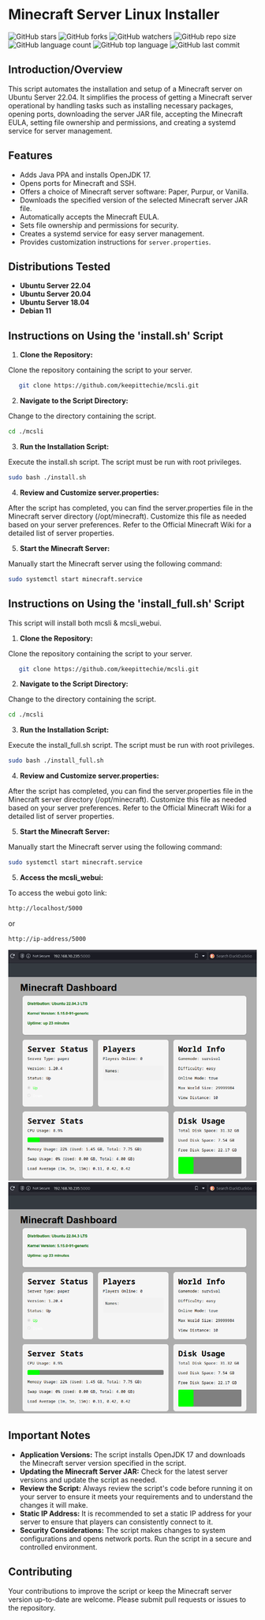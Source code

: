 # Minecraft Server Linux Installer

![GitHub stars](https://img.shields.io/github/stars/keepittechie/mcsli?style=social)
![GitHub forks](https://img.shields.io/github/forks/keepittechie/mcsli?style=social)
![GitHub watchers](https://img.shields.io/github/watchers/keepittechie/mcsli?style=social)
![GitHub repo size](https://img.shields.io/github/repo-size/keepittechie/mcsli)
![GitHub language count](https://img.shields.io/github/languages/count/keepittechie/mcsli)
![GitHub top language](https://img.shields.io/github/languages/top/keepittechie/mcsli)
![GitHub last commit](https://img.shields.io/github/last-commit/keepittechie/mcsli?color=red)

## Introduction/Overview
This script automates the installation and setup of a Minecraft server on Ubuntu Server 22.04. It simplifies the process of getting a Minecraft server operational by handling tasks such as installing necessary packages, opening ports, downloading the server JAR file, accepting the Minecraft EULA, setting file ownership and permissions, and creating a systemd service for server management.

## Features
- Adds Java PPA and installs OpenJDK 17.
- Opens ports for Minecraft and SSH.
- Offers a choice of Minecraft server software: Paper, Purpur, or Vanilla.
- Downloads the specified version of the selected Minecraft server JAR file.
- Automatically accepts the Minecraft EULA.
- Sets file ownership and permissions for security.
- Creates a systemd service for easy server management.
- Provides customization instructions for `server.properties`.

## Distributions Tested
- **Ubuntu Server 22.04**
- **Ubuntu Server 20.04**
- **Ubuntu Server 18.04**
- **Debian 11**

## Instructions on Using the 'install.sh' Script
1. **Clone the Repository:**  

Clone the repository containing the script to your server.
   
```bash
   git clone https://github.com/keepittechie/mcsli.git
```
2. **Navigate to the Script Directory:**

Change to the directory containing the script.

```bash
cd ./mcsli
```
3. **Run the Installation Script:**

Execute the install.sh script. The script must be run with root privileges.

```bash
sudo bash ./install.sh
```
4. **Review and Customize server.properties:**

After the script has completed, you can find the server.properties file in the Minecraft server directory (/opt/minecraft). Customize this file as needed based on your server preferences. Refer to the Official Minecraft Wiki for a detailed list of server properties.

5. **Start the Minecraft Server:**

Manually start the Minecraft server using the following command:

```bash
sudo systemctl start minecraft.service
```

## Instructions on Using the 'install_full.sh' Script

This script will install both mcsli & mcsli_webui.

1. **Clone the Repository:**  

Clone the repository containing the script to your server.
   
```bash
   git clone https://github.com/keepittechie/mcsli.git
```
2. **Navigate to the Script Directory:**

Change to the directory containing the script.

```bash
cd ./mcsli
```
3. **Run the Installation Script:**

Execute the install_full.sh script. The script must be run with root privileges.

```bash
sudo bash ./install_full.sh
```
4. **Review and Customize server.properties:**

After the script has completed, you can find the server.properties file in the Minecraft server directory (/opt/minecraft). Customize this file as needed based on your server preferences. Refer to the Official Minecraft Wiki for a detailed list of server properties.

5. **Start the Minecraft Server:**

Manually start the Minecraft server using the following command:

```bash
sudo systemctl start minecraft.service
```

5. **Access the mcsli_webui:**

To access the webui goto link:

```bash
http://localhost/5000
```
or
```bash
http://ip-address/5000
```

![mcsli_webui](mcsli_webui.png)
<img src="mcsli_webui.png" width="600">

## Important Notes

- **Application Versions:** The script installs OpenJDK 17 and downloads the Minecraft server version specified in the script.
- **Updating the Minecraft Server JAR:** Check for the latest server versions and update the script as needed.
- **Review the Script:** Always review the script's code before running it on your server to ensure it meets your requirements and to understand the changes it will make.
- **Static IP Address:** It is recommended to set a static IP address for your server to ensure that players can consistently connect to it.
- **Security Considerations:** The script makes changes to system configurations and opens network ports. Run the script in a secure and controlled environment.

## Contributing

Your contributions to improve the script or keep the Minecraft server version up-to-date are welcome. Please submit pull requests or issues to the repository.
